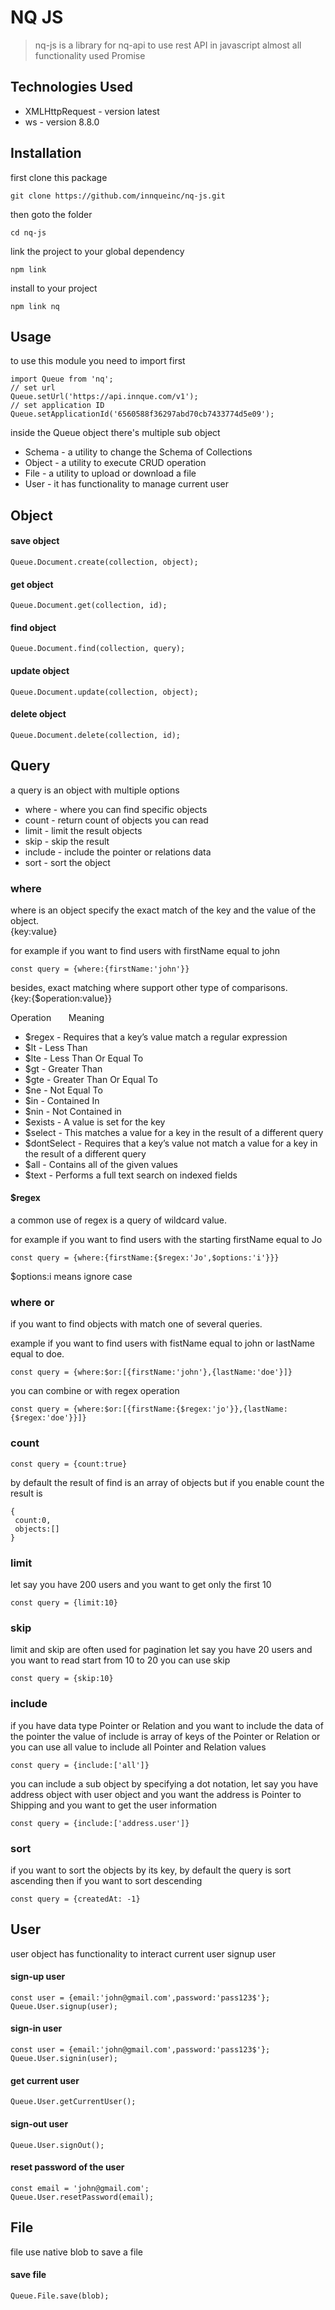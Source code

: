 # NQ JS

> nq-js is a library for nq-api to use rest API in javascript almost all functionality used Promise

## Technologies Used

- XMLHttpRequest - version latest
- ws - version 8.8.0

## Installation

first clone this package

```
git clone https://github.com/innqueinc/nq-js.git
```

then goto the folder

```
cd nq-js
```

link the project to your global dependency

```
npm link
```

install to your project

```
npm link nq
```

## Usage

to use this module you need to import first

```
import Queue from 'nq';
// set url
Queue.setUrl('https://api.innque.com/v1');
// set application ID
Queue.setApplicationId('6560588f36297abd70cb7433774d5e09');
```

inside the Queue object there's multiple sub object

* Schema - a utility to change the Schema of Collections
* Object - a utility to execute CRUD operation
* File - a utility to upload or download a file
* User - it has functionality to manage current user

## Object

#### save object

```
Queue.Document.create(collection, object);
```

#### get object

```
Queue.Document.get(collection, id);
```

#### find object

```
Queue.Document.find(collection, query);
```

#### update object

```
Queue.Document.update(collection, object);
```

#### delete object

```
Queue.Document.delete(collection, id);
```

## Query

a query is an object with multiple options

* where - where you can find specific objects
* count - return count of objects you can read
* limit - limit the result objects
* skip - skip the result
* include - include the pointer or relations data
* sort - sort the object

### where

where is an object specify the exact match of the key and the value of the object.\
{key:value}

for example if you want to find users with firstName equal to john

```
const query = {where:{firstName:'john'}}
```

besides, exact matching where support other type of comparisons.\
{key:{$operation:value}}

Operation &nbsp; &nbsp; &nbsp; Meaning

* $regex - Requires that a key’s value match a regular expression
* $lt - Less Than
* $lte - Less Than Or Equal To
* $gt - Greater Than
* $gte - Greater Than Or Equal To
* $ne - Not Equal To
* $in - Contained In
* $nin - Not Contained in
* $exists - A value is set for the key
* $select - This matches a value for a key in the result of a different query
* $dontSelect - Requires that a key’s value not match a value for a key in the result of a different query
* $all - Contains all of the given values
* $text - Performs a full text search on indexed fields

#### $regex

a common use of regex is a query of wildcard value.

for example if you want to find users with the starting firstName equal to Jo

```
const query = {where:{firstName:{$regex:'Jo',$options:'i'}}}
```

$options:i means ignore case

### where or

if you want to find objects with match one of several queries.

example if you want to find users with fistName equal to john or lastName equal to doe.

```
const query = {where:$or:[{firstName:'john'},{lastName:'doe'}]}
```

you can combine or with regex operation

```
const query = {where:$or:[{firstName:{$regex:'jo'}},{lastName:{$regex:'doe'}}]}
```

### count

```
const query = {count:true}
```

by default the result of find is an array of objects but if you enable count the result is

```
{
 count:0,
 objects:[]
}
```

### limit

let say you have 200 users and you want to get only the first 10

```
const query = {limit:10}
```

### skip

limit and skip are often used for pagination let say you have 20 users and you want to read start from 10 to 20 you can
use skip

```
const query = {skip:10}
```

### include

if you have data type Pointer or Relation and you want to include the data of the pointer the value of include is array
of keys of the Pointer or Relation or you can use all value to include all Pointer and Relation values

```
const query = {include:['all']}
```

you can include a sub object by specifying a dot notation, let say you have address object with user object and you want
the address is Pointer to Shipping and you want to get the user information

```
const query = {include:['address.user']}
```

### sort

if you want to sort the objects by its key, by default the query is sort ascending then if you want to sort descending

```
const query = {createdAt: -1}
```

## User

user object has functionality to interact current user signup user

#### sign-up user

```
const user = {email:'john@gmail.com',password:'pass123$'};
Queue.User.signup(user);
```

#### sign-in user

```
const user = {email:'john@gmail.com',password:'pass123$'};
Queue.User.signin(user);
```

#### get current user

```
Queue.User.getCurrentUser();
```

#### sign-out user

```
Queue.User.signOut();
```

#### reset password of the user

```
const email = 'john@gmail.com';
Queue.User.resetPassword(email);
```

## File

file use native blob to save a file

#### save file

```
Queue.File.save(blob);
```
